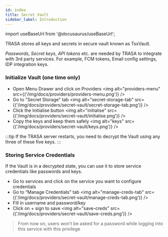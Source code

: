 ```yaml
---
id: index
title: Secret Vault
sidebar_label: Introduction
---
```


import useBaseUrl from '@docusaurus/useBaseUrl';

TRASA stores all keys and secrets in secure vault known as TsxVault.

  _Passwords_, _Secret keys_, _API tokens_ etc. are needed by TRASA to integrate with 3rd party services. For example, FCM tokens, Email config settings, IDP integration keys.



### Initialize Vault (one time only)
* Open Menu Drawer and click on Providers
<img alt="providers-menu" src={('/img/docs/providers/providers-menu.png')} />
* Go to "Secret Storage" tab
<img alt="secret-storage-tab" src={('/img/docs/providers/secret-vault/secret-storage-tab.png')} />
* Click the Initialise button 
<img alt="initialise" src={('/img/docs/providers/secret-vault/initialise.png')} />
* Copy the keys and keep them safely
<img alt="keys" src={('/img/docs/providers/secret-vault/keys.png')} />


:::tip
If the TRASA server restarts, you need to decrypt the Vault using any three of these five keys.
:::


### Storing Service Credentials 

If the Vault is in a decrypted state, you can use it to store service credentials like passwords and keys.

* Go to services and click on the service you want to configure credentials
* Go to “Manage Credentials” tab
<img alt="manage-creds-tab" src={('/img/docs/providers/secret-vault/manage-creds-tab.png')} />
* Fill in username and password/key
* Click on + sign to save
<img alt="save-creds" src={('/img/docs/providers/secret-vault/save-creds.png')} />  

>From now on, users won’t be asked for a password while logging into this service with this privilege
